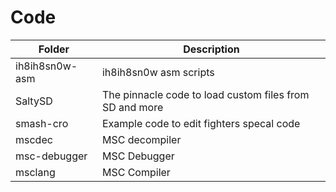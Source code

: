 # Code
|Folder|Description|
|-|-|
|ih8ih8sn0w-asm|ih8ih8sn0w asm scripts|
|SaltySD|The pinnacle code to load custom files from SD and more|
|smash-cro|Example code to edit fighters specal code|
|mscdec|MSC decompiler|
|msc-debugger|MSC Debugger|
|msclang|MSC Compiler|